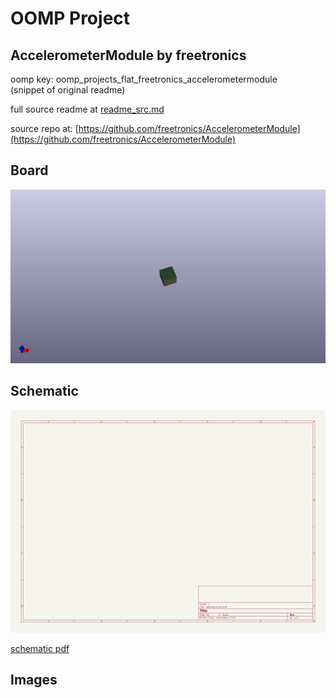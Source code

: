 # OOMP Project  
## AccelerometerModule  by freetronics  
  
oomp key: oomp_projects_flat_freetronics_accelerometermodule  
(snippet of original readme)  
  
  
  full source readme at [readme_src.md](readme_src.md)  
  
source repo at: [https://github.com/freetronics/AccelerometerModule](https://github.com/freetronics/AccelerometerModule)  
## Board  
  
[![working_3d.png](working_3d_600.png)](working_3d.png)  
## Schematic  
  
[![working_schematic.png](working_schematic_600.png)](working_schematic.png)  
  
[schematic pdf](working_schematic.pdf)  
## Images  
